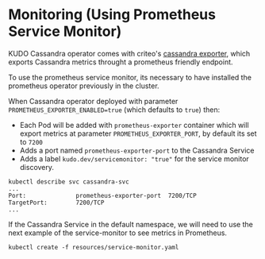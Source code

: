 # Monitoring (Using Prometheus Service Monitor)

KUDO Cassandra operator comes with criteo's [cassandra exporter](https://github.com/criteo/cassandra_exporter), which exports Cassandra metrics throught a prometheus friendly endpoint.

To use the prometheus service monitor, its necessary to have installed the prometheus operator previously in the cluster.

When Cassandra operator deployed with parameter `PROMETHEUS_EXPORTER_ENABLED=true` (which defaults to `true`) then:

- Each Pod will be added with `prometheus-exporter` container which will export metrics at parameter `PROMETHEUS_EXPORTER_PORT`, by default its set to `7200`
- Adds a port named `prometheus-exporter-port` to the Cassandra Service
- Adds a label `kudo.dev/servicemonitor: "true"` for the service monitor discovery.

```
kubectl describe svc cassandra-svc
...
Port:              prometheus-exporter-port  7200/TCP
TargetPort:        7200/TCP
...
```

If the Cassandra Service in the default namespace, we will need to use the next example of the service-monitor to see metrics in Prometheus.

```
kubectl create -f resources/service-monitor.yaml
```
